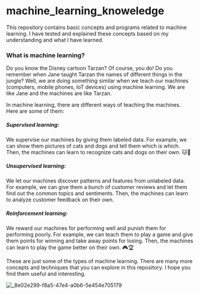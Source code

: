 # machine_learning_knoweledge
This repository contains basic concepts and programs related to machine learning. I have tested and explained these concepts based on my understanding and what I have learned.


### What is machine learning?
Do you know the Disney cartoon Tarzan? Of course, you do! Do you remember when Jane taught Tarzan the names of different things in the jungle? Well, we are doing something similar when we teach our machines (computers, mobile phones, IoT devices) using machine learning. We are like Jane and the machines are like Tarzan.

In machine learning, there are different ways of teaching the machines. Here are some of them:

##### Supervised learning: 
We supervise our machines by giving them labeled data. For example, we can show them pictures of cats and dogs and tell them which is which. Then, the machines can learn to recognize cats and dogs on their own. 🐱🐶

##### Unsupervised learning: 
We let our machines discover patterns and features from unlabeled data. For example, we can give them a bunch of customer reviews and let them find out the common topics and sentiments. Then, the machines can learn to analyze customer feedback on their own. 

##### Reinforcement learning: 
We reward our machines for performing well and punish them for performing poorly. For example, we can teach them to play a game and give them points for winning and take away points for losing. Then, the machines can learn to play the game better on their own. 🎮🏆

These are just some of the types of machine learning. There are many more concepts and techniques that you can explore in this repository. I hope you find them useful and interesting.

![_8e02e299-f8a5-47e4-a0b6-5e454e705179](https://github.com/KhaingSuThway/machine_learning_knoweledge/assets/89783753/b6e0e2cc-69af-4743-9c00-ab4e3b0a81e6)
